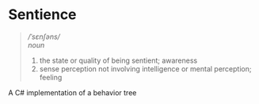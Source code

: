 # Sentience

> _/ˈsɛnʃəns/_  
> _noun_  
>
> 1. the state or quality of being sentient; awareness  
> 2. sense perception not involving intelligence or mental perception; feeling

A C# implementation of a behavior tree
